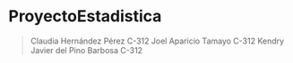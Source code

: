 # ProyectoEstadistica
 
> Claudia Hernández Pérez C-312
> Joel Aparicio Tamayo C-312
> Kendry Javier del Pino Barbosa C-312
